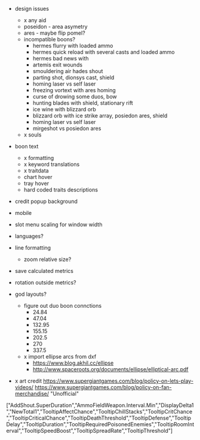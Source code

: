 - design issues
  - x any aid
  - poseidon - area asymetry
  - ares - maybe flip pomel?
  - incompatible boons?
    - hermes flurry with loaded ammo
    - hermes quick reload with several casts and loaded ammo
    - hermes bad news with 
    - artemis exit wounds
    - smouldering air hades shout
    - parting shot, dionsys cast, shield
    - homing laser vs self laser
    - freezing vortext with ares homing
    - curse of drowing some duos, bow
    - hunting blades with shield, stationary rift
    - ice wine with blizzard orb
    - blizzard orb with ice strike array, posiedon ares, shield
    - homing laser vs self laser
    - mirgeshot vs posiedon ares
  - x souls
- boon text
  - x formatting
  - x keyword translations
  - x traitdata
  - chart hover
  - tray hover
  - hard coded traits descriptions
- credit popup background
- mobile
- slot menu scaling for window width
- languages?
- line formatting
  - zoom relative size?
- save calculated metrics
- rotation outside metrics?

- god layouts?
  - figure out duo boon connctions
    - 24.84
    - 47.04
    - 132.95
    - 155.15
    - 202.5
    - 270
    - 337.5
  - x import ellipse arcs from dxf
    - https://www.blog.akhil.cc/ellipse
    - http://www.spaceroots.org/documents/ellipse/elliptical-arc.pdf
- x art credit
  https://www.supergiantgames.com/blog/policy-on-lets-play-videos/
  https://www.supergiantgames.com/blog/policy-on-fan-merchandise/ "Unofficial"

["AddShout.SuperDuration","AmmoFieldWeapon.Interval.Min","DisplayDelta1","NewTotal1","TooltipAffectChance","TooltipChillStacks","TooltipCritChance","TooltipCriticalChance","TooltipDeathThreshold","TooltipDefense","TooltipDelay","TooltipDuration","TooltipRequiredPoisonedEnemies","TooltipRoomInterval","TooltipSpeedBoost","TooltipSpreadRate","TooltipThreshold"]
